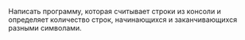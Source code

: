 Написать программу, которая считывает строки из консоли и определяет количество строк, начинающихся и заканчивающихся разными символами.
